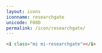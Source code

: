 ```yaml
---
layout: icons
iconname: researchgate
unicode: F08D
permalink: /icon/researchgate/
---
```


``` html
<i class="mi mi-researchgate"></i>
```
